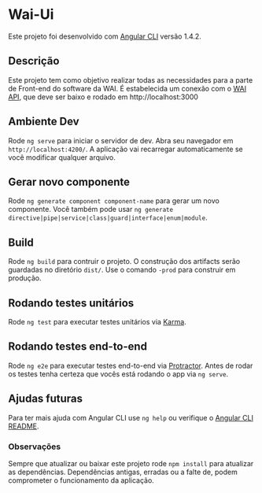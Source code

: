 # Wai-Ui

Este projeto foi desenvolvido com [Angular CLI](https://github.com/angular/angular-cli) versão 1.4.2.

## Descrição

Este projeto tem como objetivo realizar todas as necessidades para a parte de Front-end do software da WAI.
É estabelecida um conexão com o [WAI API](https://github.com/diegohideky/wai-api), que deve ser baixo e rodado em http://localhost:3000

## Ambiente Dev

Rode `ng serve` para iniciar o servidor de dev. Abra seu navegador em `http://localhost:4200/`. A aplicação vai recarregar automaticamente se você modificar qualquer arquivo.

## Gerar novo componente

Rode `ng generate component component-name` para gerar um novo componente. Você também pode usar `ng generate directive|pipe|service|class|guard|interface|enum|module`.

## Build

Rode `ng build` para contruir o projeto. O construção dos artifacts serão guardadas no diretório `dist/`. Use o comando `-prod` para construir em produção.

## Rodando testes unitários

Rode `ng test` para executar testes unitários via [Karma](https://karma-runner.github.io).

## Rodando testes end-to-end

Rode `ng e2e` para executar testes end-to-end via [Protractor](http://www.protractortest.org/).
Antes de rodar os testes tenha certeza que vocês está rodando o app via `ng serve`.

## Ajudas futuras

Para ter mais ajuda com Angular CLI use `ng help` ou verifique o [Angular CLI README](https://github.com/angular/angular-cli/blob/master/README.md).

### Observações

Sempre que atualizar ou baixar este projeto rode `npm install` para atualizar as dependências. Dependências antigas, erradas ou a falte de, podem comprometer o funcionamento da aplicação.
